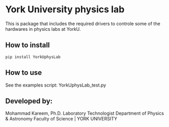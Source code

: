 # York University physics lab

This is package that includes the required drivers to controle some of the hardwares in physics labs at YorkU.

## How to install

```pip install YorkUphysLab```

## How to use

See the examples script: YorkUphysLab_test.py


## Developed by:

Mohammad Kareem, Ph.D.
Laboratory Technologist
Department of Physics & Astronomy
Faculty of Science | YORK UNIVERSITY